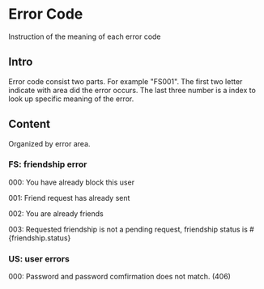 # Error Code

Instruction of the meaning of each error code

## Intro

Error code consist two parts. For example "FS001". The first two letter indicate with area did the error occurs. The last three number is a index to look up specific meaning of the error.

## Content

Organized by error area.

### FS: friendship error

000: You have already block this user

001: Friend request has already sent

002: You are already friends

003: Requested friendship is not a pending request, friendship status is #{friendship.status}

### US: user errors

000: Password and password comfirmation does not match. (406)
